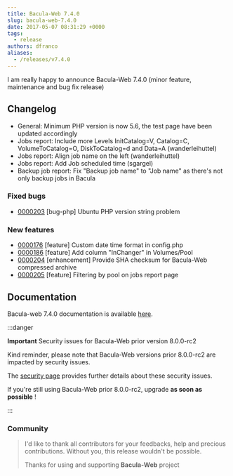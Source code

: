 ```yaml
---
title: Bacula-Web 7.4.0
slug: bacula-web-7.4.0
date: 2017-05-07 08:31:29 +0000
tags:
  - release
authors: dfranco
aliases:
  - /releases/v7.4.0
---
```


I am really happy to announce Bacula-Web 7.4.0 (minor feature, maintenance and bug fix release)

<!-- truncate -->

## Changelog

- General: Minimum PHP version is now 5.6, the test page have been updated accordingly
- Jobs report: Include more Levels InitCatalog=V, Catalog=C, VolumeToCatalog=O, DiskToCatalog=d and Data=A (wanderleihuttel)
- Jobs report: Align job name on the left (wanderleihuttel)
- Jobs report: Add Job scheduled time (sgargel)
- Backup job report: Fix "Backup job name" to "Job name" as there's not only backup jobs in Bacula

### Fixed bugs

- [0000203](http://bugs.bacula-web.org/view.php?id=203) [bug-php] Ubuntu PHP version string problem

### New features

- [0000176](http://bugs.bacula-web.org/view.php?id=176) [feature] Custom date time format in config.php
- [0000186](http://bugs.bacula-web.org/view.php?id=186) [feature] Add column "InChanger" in Volumes/Pool
- [0000204](http://bugs.bacula-web.org/view.php?id=204) [enhancement] Provide SHA checksum for Bacula-Web compressed archive
- [0000205](http://bugs.bacula-web.org/view.php?id=205) [feature] Filtering by pool on jobs report page

## Documentation

Bacula-web 7.4.0 documentation is available [here](http://docs.bacula-web.org/en/v7.4.0/).

:::danger

**Important** Security issues for Bacula-Web prior version 8.0.0-rc2

Kind reminder, please note that Bacula-Web versions prior 8.0.0-rc2 are impacted by security issues.

The [security page](/security/) provides further details about these security issues.

If you're still using Bacula-Web prior 8.0.0-rc2, upgrade **as soon as possible** !

:::

### Community

> I'd like to thank all contributors for your feedbacks, help and precious contributions.
> Without you, this release wouldn't be possible.
>
> Thanks for using and supporting **Bacula-Web** project
